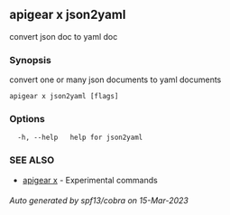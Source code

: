 ## apigear x json2yaml

convert json doc to yaml doc

### Synopsis

convert one or many json documents to yaml documents

```
apigear x json2yaml [flags]
```

### Options

```
  -h, --help   help for json2yaml
```

### SEE ALSO

* [apigear x](apigear_x.md)	 - Experimental commands

###### Auto generated by spf13/cobra on 15-Mar-2023
